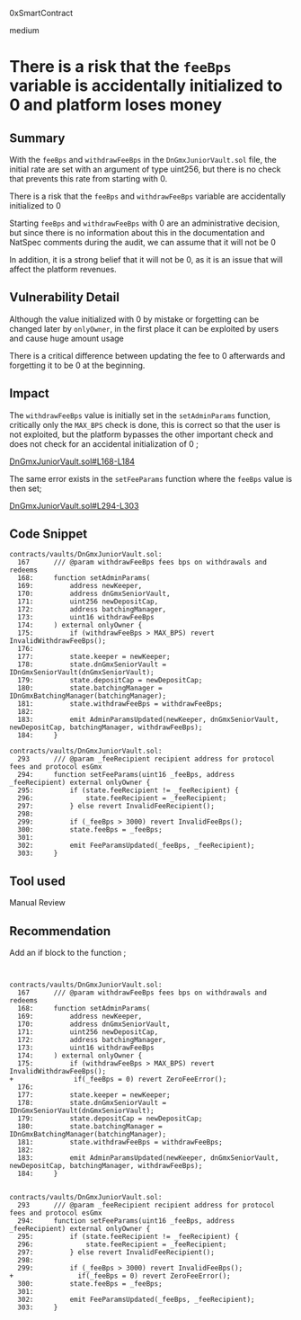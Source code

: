 0xSmartContract

medium

# There is a risk that the `feeBps` variable is accidentally initialized to 0 and platform loses money

## Summary

With the `feeBps` and `withdrawFeeBps`  in the `DnGmxJuniorVault.sol` file, the initial rate are set with an argument of type uint256, but there is no check that prevents this rate from starting with 0.

There is a risk that the `feeBps` and `withdrawFeeBps`  variable are accidentally initialized to 0

Starting `feeBps` and `withdrawFeeBps`  with 0 are an administrative decision, but since there is no information about this in the documentation and NatSpec comments during the audit, we can assume that it will not be 0

In addition, it is a strong belief that it will not be 0, as it is an issue that will affect the platform revenues.


## Vulnerability Detail

Although the value initialized with 0 by mistake or forgetting can be changed later by `onlyOwner`, in the first place it can be exploited by users and cause huge amount  usage

There is a critical difference between updating the fee to 0 afterwards and forgetting it to be 0 at the beginning.


## Impact

The  `withdrawFeeBps`  value is initially set in the `setAdminParams` function, critically only the `MAX_BPS` check is done, this is correct so that the user is not exploited, but the platform bypasses the other important check and does not check for an accidental initialization of 0 ; 

[DnGmxJuniorVault.sol#L168-L184](https://github.com/sherlock-audit/2022-10-rage-trade/blob/main/dn-gmx-vaults/contracts/vaults/DnGmxJuniorVault.sol#L168-L184)

The same error exists in the `setFeeParams` function where the `feeBps` value is then set;

[DnGmxJuniorVault.sol#L294-L303](https://github.com/sherlock-audit/2022-10-rage-trade/blob/main/dn-gmx-vaults/contracts/vaults/DnGmxJuniorVault.sol#L294-L303)



## Code Snippet


```solidity
contracts/vaults/DnGmxJuniorVault.sol:
  167      /// @param withdrawFeeBps fees bps on withdrawals and redeems
  168:     function setAdminParams(
  169:         address newKeeper,
  170:         address dnGmxSeniorVault,
  171:         uint256 newDepositCap,
  172:         address batchingManager,
  173:         uint16 withdrawFeeBps
  174:     ) external onlyOwner {
  175:         if (withdrawFeeBps > MAX_BPS) revert InvalidWithdrawFeeBps();
  176: 
  177:         state.keeper = newKeeper;
  178:         state.dnGmxSeniorVault = IDnGmxSeniorVault(dnGmxSeniorVault);
  179:         state.depositCap = newDepositCap;
  180:         state.batchingManager = IDnGmxBatchingManager(batchingManager);
  181:         state.withdrawFeeBps = withdrawFeeBps;
  182: 
  183:         emit AdminParamsUpdated(newKeeper, dnGmxSeniorVault, newDepositCap, batchingManager, withdrawFeeBps);
  184:     }

````

```solidity
contracts/vaults/DnGmxJuniorVault.sol:
  293      /// @param _feeRecipient recipient address for protocol fees and protocol esGmx
  294:     function setFeeParams(uint16 _feeBps, address _feeRecipient) external onlyOwner {
  295:         if (state.feeRecipient != _feeRecipient) {
  296:             state.feeRecipient = _feeRecipient;
  297:         } else revert InvalidFeeRecipient();
  298: 
  299:         if (_feeBps > 3000) revert InvalidFeeBps();
  300:         state.feeBps = _feeBps;
  301: 
  302:         emit FeeParamsUpdated(_feeBps, _feeRecipient);
  303:     }
```


## Tool used

Manual Review

## Recommendation
Add an if block to the function ;

```solidity


contracts/vaults/DnGmxJuniorVault.sol:
  167      /// @param withdrawFeeBps fees bps on withdrawals and redeems
  168:     function setAdminParams(
  169:         address newKeeper,
  170:         address dnGmxSeniorVault,
  171:         uint256 newDepositCap,
  172:         address batchingManager,
  173:         uint16 withdrawFeeBps
  174:     ) external onlyOwner {
  175:         if (withdrawFeeBps > MAX_BPS) revert InvalidWithdrawFeeBps();
+               if(_feeBps = 0) revert ZeroFeeError();
  176: 
  177:         state.keeper = newKeeper;
  178:         state.dnGmxSeniorVault = IDnGmxSeniorVault(dnGmxSeniorVault);
  179:         state.depositCap = newDepositCap;
  180:         state.batchingManager = IDnGmxBatchingManager(batchingManager);
  181:         state.withdrawFeeBps = withdrawFeeBps;
  182: 
  183:         emit AdminParamsUpdated(newKeeper, dnGmxSeniorVault, newDepositCap, batchingManager, withdrawFeeBps);
  184:     }


contracts/vaults/DnGmxJuniorVault.sol:
  293      /// @param _feeRecipient recipient address for protocol fees and protocol esGmx
  294:     function setFeeParams(uint16 _feeBps, address _feeRecipient) external onlyOwner {
  295:         if (state.feeRecipient != _feeRecipient) {
  296:             state.feeRecipient = _feeRecipient;
  297:         } else revert InvalidFeeRecipient();
  298: 
  299:         if (_feeBps > 3000) revert InvalidFeeBps();
+                if(_feeBps = 0) revert ZeroFeeError();
  300:         state.feeBps = _feeBps;
  301: 
  302:         emit FeeParamsUpdated(_feeBps, _feeRecipient);
  303:     }
```

